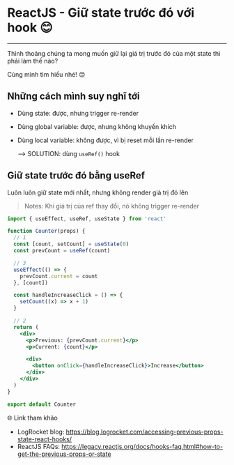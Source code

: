 # ReactJS - Giữ state trước đó với hook 😊

---

Thỉnh thoảng chúng ta mong muốn giữ lại giá trị trước đó của một state thì phải làm thế nào?

Cùng mình tìm hiểu nhé! 😊

## Những cách mình suy nghĩ tới

- Dùng state: được, nhưng trigger re-render
- Dùng global variable: được, nhưng không khuyến khích
- Dùng local variable: không được, vì bị reset mỗi lần re-render

  --> SOLUTION: dùng `useRef()` hook

## Giữ state trước đó bằng useRef

Luôn luôn giữ state mới nhất, nhưng không render giá trị đó lên

> Notes: Khi giá trị của ref thay đổi, nó không trigger re-render

```jsx
import { useEffect, useRef, useState } from 'react'

function Counter(props) {
  // 1
  const [count, setCount] = useState(0)
  const prevCount = useRef(count)

  // 3
  useEffect(() => {
    prevCount.current = count
  }, [count])

  const handleIncreaseClick = () => {
    setCount((x) => x + 1)
  }

  // 2
  return (
    <div>
      <p>Previous: {prevCount.current}</p>
      <p>Current: {count}</p>

      <div>
        <button onClick={handleIncreaseClick}>Increase</button>
      </div>
    </div>
  )
}

export default Counter
```

🌐 Link tham khảo

- LogRocket blog: https://blog.logrocket.com/accessing-previous-props-state-react-hooks/
- ReactJS FAQs: https://legacy.reactjs.org/docs/hooks-faq.html#how-to-get-the-previous-props-or-state
